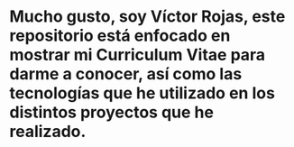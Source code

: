 # Mucho gusto, soy Víctor Rojas, este repositorio está enfocado en mostrar mi Curriculum Vitae para darme a conocer, así como las tecnologías que he utilizado en los distintos proyectos que he realizado.
